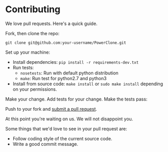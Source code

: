 # Contributing

We love pull requests. Here's a quick guide.

Fork, then clone the repo:

    git clone git@github.com:your-username/PowerClone.git

Set up your machine:
* Install dependencies:
    `pip install -r requirements-dev.txt`
* Run tests:
    * `nosetests`: Run with default python distribution
    * `make`: Run test for python2.7 and python3
* Install from source code:
    `make install` or `sudo make install` depending on your permissions.


Make your change. Add tests for your change. Make the tests pass:

Push to your fork and [submit a pull request][pr].

[pr]: https://github.com/shubhamchaudhary/PowerClone/compare/

At this point you're waiting on us. We will not disappoint you.

Some things that we'd love to see in your pull request are:

* Follow coding style of the current source code.
* Write a good commit message.

